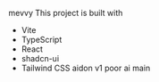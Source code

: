 mevvy
This project is built with

- Vite
- TypeScript
- React
- shadcn-ui
- Tailwind CSS
aidon v1 poor ai 
 main
